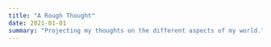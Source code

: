 ```yaml
---
title: "A Rough Thought"
date: 2021-01-01
summary: "Projecting my thoughts on the different aspects of my world."
---
```

